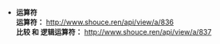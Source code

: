 * **运算符**     
**运算符：** http://www.shouce.ren/api/view/a/836     
**比较 和 逻辑运算符：** http://www.shouce.ren/api/view/a/837